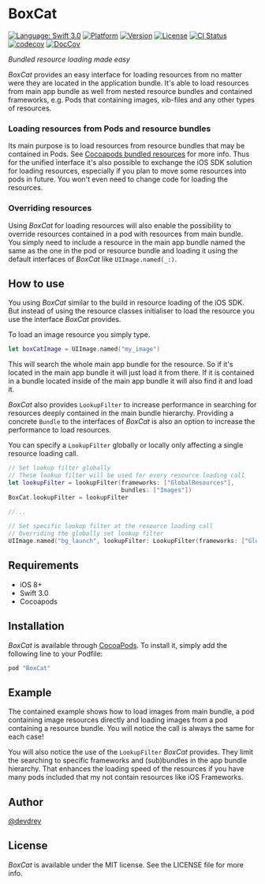 # BoxCat

[![Language: Swift 3.0](https://img.shields.io/badge/lang-Swift_3.0-yellow.svg?style=flat)](https://developer.apple.com/swift/)
[![Platform](https://img.shields.io/cocoapods/p/BoxCat.svg?style=flat)](http://cocoapods.org/pods/BoxCat)
[![Version](https://img.shields.io/cocoapods/v/BoxCat.svg?style=flat)](http://cocoapods.org/pods/BoxCat)
[![License](https://img.shields.io/cocoapods/l/BoxCat.svg?style=flat)](http://cocoapods.org/pods/BoxCat)
[![CI Status](http://img.shields.io/travis/devdrey/BoxCat.svg?style=flat)](https://travis-ci.org/devdrey/BoxCat)
[![codecov](https://codecov.io/gh/devdrey/BoxCat/branch/develop/graph/badge.svg)](https://codecov.io/gh/devdrey/BoxCat)
[![DocCov](https://img.shields.io/cocoapods/metrics/doc-percent/BoxCat.svg)](http://cocoadocs.org/docsets/BoxCat)

*Bundled resource loading made easy*

_BoxCat_ provides an easy interface for loading resources from no matter were they are located in the application bundle. It's able to load resources from main app bundle as well from nested resource bundles and contained frameworks, e.g. Pods that containing images, xib-files and any other types of resources.

### Loading resources from Pods and resource bundles

Its main purpose is to load resources from resource bundles that may be contained in Pods. See [Cocoapods bundled resources](https://guides.cocoapods.org/syntax/podspec.html#resource_bundles) for more info. Thus for the unified interface it's also possible to exchange the iOS SDK solution for loading resources, especially if you plan to move some resources into pods in future. You won't even need to change code for loading the resources.

### Overriding resources

Using _BoxCat_ for loading resources will also enable the possibility to override resources contained in a pod with resources from main bundle. You simply need to include a resource in the main app bundle named the same as the one in the pod or resource bundle and loading it using the default interfaces of _BoxCat_ like `UIImage.named(_:)`.

## How to use

You using _BoxCat_ similar to the build in resource loading of the iOS SDK. But instead of using the resource classes initialiser to load the resource you use the interface _BoxCat_ provides.

To load an image resource you simply type.

```swift
let boxCatImage = UIImage.named("my_image")
```

This will search the whole main app bundle for the resource. So if it's located in the main app bundle it will just load it from there. If it is contained in a bundle located inside of the main app bundle it will also find it and load it.

_BoxCat_ also provides `LookupFilter` to increase performance in searching for resources deeply contained in the main bundle hierarchy. Providing a concrete `Bundle` to the interfaces of _BoxCat_ is also an option to increase the performance to load resources.

You can specify a `LookupFilter` globally or locally only affecting a single resource loading call.

```swift
// Set lookup filter globally
// These lookup filter will be used for every resource loading call
let lookupFilter = lookupFilter(frameworks: ["GlobalResources"], 
                                bundles: ["Images"])
BoxCat.lookupFilter = lookupFilter
        
//...

// Set specific lookup filter at the resource loading call
// Overriding the globally set lookup filter
UIImage.named("bg_launch", lookupFilter: LookupFilter(frameworks: ["GlobalResources"], bundles: ["BigImages"]))

```

## Requirements

* iOS 8+
* Swift 3.0
* Cocoapods

## Installation

_BoxCat_ is available through [CocoaPods](http://cocoapods.org). To install
it, simply add the following line to your Podfile:

```ruby
pod "BoxCat"
```

## Example

The contained example shows how to load images from main bundle, a pod containing image resources directly and loading images from a pod containing a resource bundle. You will notice the call is always the same for each case!

You will also notice the use of the `LookupFilter` _BoxCat_ provides. They limit the searching to specific frameworks and (sub)bundles in the app bundle hierarchy. That enhances the loading speed of the resources if you have many pods included that my not contain resources like iOS Frameworks.

## Author

[@devdrey](devdrey@dreyhomenet.de)

## License

_BoxCat_ is available under the MIT license. See the LICENSE file for more info.
